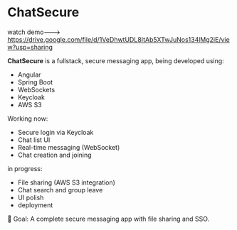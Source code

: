 # ChatSecure 
watch demo---> https://drive.google.com/file/d/1VeDhwtUDL8ItAb5XTwJuNos134lMg2iE/view?usp=sharing

**ChatSecure** is a fullstack, secure messaging app, being developed using:
- Angular
- Spring Boot
- WebSockets
- Keycloak
- AWS S3

Working now:
- Secure login via Keycloak
- Chat list UI
- Real-time messaging (WebSocket)
- Chat creation and joining

in progress:
- File sharing (AWS S3 integration)
- Chat search and group leave
- UI polish 
- deployment

🎯 Goal: A complete secure messaging app with file sharing and SSO.
